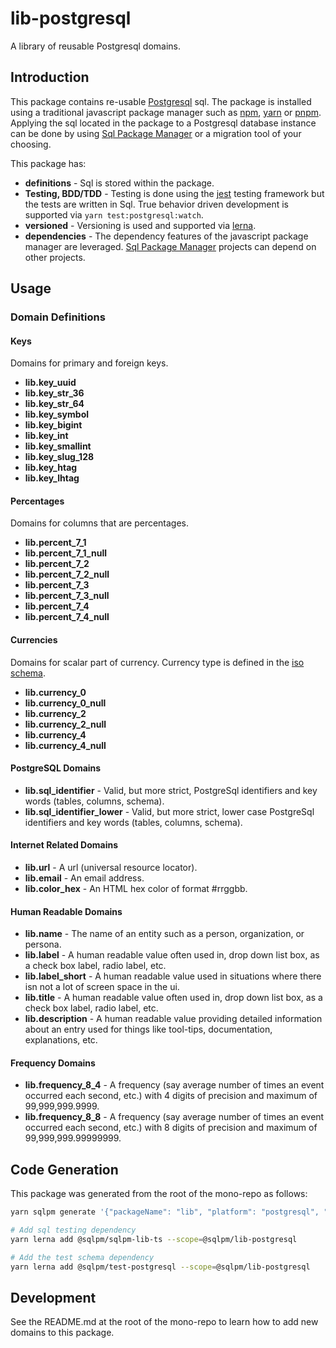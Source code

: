 # **lib-postgresql**

A library of reusable Postgresql domains.

## Introduction

This package contains re-usable [Postgresql](https://www.postgresql.org/) sql. The package is installed using a traditional javascript package manager such as [npm](https://www.npmjs.com/), [yarn](https://yarnpkg.com/) or [pnpm](https://pnpm.io/). Applying the sql located in the package to a Postgresql database instance can be done by using [Sql Package Manager](https://github.com/erichosick/sqlpm) or a migration tool of your choosing.

This package has:

* **definitions** - Sql is stored within the package.
* **Testing, BDD/TDD** - Testing is done using the [jest](https://jestjs.io/) testing framework but the tests are written in Sql. True behavior driven development is supported via `yarn test:postgresql:watch`.
* **versioned** - Versioning is used and supported via [lerna](https://lerna.js.org/).
* **dependencies** - The dependency features of the javascript package manager are leveraged. [Sql Package Manager](https://github.com/erichosick/sqlpm) projects can depend on other projects.

## Usage

### Domain Definitions

#### Keys

Domains for primary and foreign keys.

* **lib.key_uuid**
* **lib.key_str_36**
* **lib.key_str_64**
* **lib.key_symbol**
* **lib.key_bigint**
* **lib.key_int**
* **lib.key_smallint**
* **lib.key_slug_128**
* **lib.key_htag**
* **lib.key_lhtag**

#### Percentages

Domains for columns that are percentages.

* **lib.percent_7_1**
* **lib.percent_7_1_null**
* **lib.percent_7_2**
* **lib.percent_7_2_null**
* **lib.percent_7_3**
* **lib.percent_7_3_null**
* **lib.percent_7_4**
* **lib.percent_7_4_null**

#### Currencies

Domains for scalar part of currency. Currency type is defined in the [iso schema](https://github.com/erichosick/sqlpm/tree/main/schemas/postgresql/iso).

* **lib.currency_0**
* **lib.currency_0_null**
* **lib.currency_2**
* **lib.currency_2_null**
* **lib.currency_4**
* **lib.currency_4_null**

#### PostgreSQL Domains

* **lib.sql_identifier** - Valid, but more strict, PostgreSql identifiers and key words (tables, columns, schema).
* **lib.sql_identifier_lower** - Valid, but more strict, lower case PostgreSql identifiers and key words (tables, columns, schema).

#### Internet Related Domains

* **lib.url** - A url (universal resource locator).
* **lib.email** - An email address.
* **lib.color_hex** - An HTML hex color of format #rrggbb.

#### Human Readable Domains

* **lib.name** - The name of an entity such as a person, organization, or persona.
* **lib.label** - A human readable value often used in, drop down list box, as a check box label, radio label, etc.
* **lib.label_short** - A human readable value used in situations where there isn not a lot of screen space in the ui.
* **lib.title** - A human readable value often used in, drop down list box, as a check box label, radio label, etc.
* **lib.description** - A human readable value providing detailed information about an entry used for things like tool-tips, documentation, explanations, etc.

#### Frequency Domains

* **lib.frequency_8_4** - A frequency (say average number of times an event occurred each second, etc.) with 4 digits of precision and maximum of 99,999,999.9999.
* **lib.frequency_8_8** - A frequency (say average number of times an event occurred each second, etc.) with 8 digits of precision and maximum of 99,999,999.99999999.

## Code Generation

This package was generated from the root of the mono-repo as follows:

```bash
yarn sqlpm generate '{"packageName": "lib", "platform": "postgresql", "description": "A library of reusable Postgresql domains.", "author": "...", "email": "...", "purposes": ["readwrite"], "actions": ["run", "test", "reset"]}'

# Add sql testing dependency
yarn lerna add @sqlpm/sqlpm-lib-ts --scope=@sqlpm/lib-postgresql

# Add the test schema dependency
yarn lerna add @sqlpm/test-postgresql --scope=@sqlpm/lib-postgresql
```

## Development

See the README.md at the root of the mono-repo to learn how to add new domains to this package.

